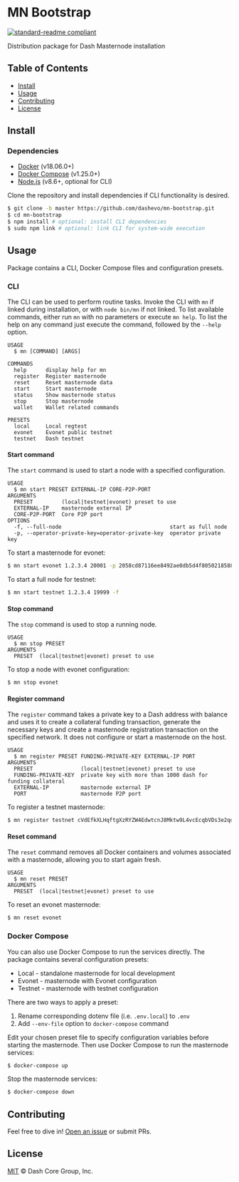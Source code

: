 # MN Bootstrap

[![standard-readme compliant](https://img.shields.io/badge/readme%20style-standard-brightgreen.svg?style=flat-square)](https://github.com/RichardLitt/standard-readme)

Distribution package for Dash Masternode installation

## Table of Contents

- [Install](#install)
- [Usage](#usage)
- [Contributing](#contributing)
- [License](#license)

## Install

### Dependencies

* [Docker](https://docs.docker.com/engine/installation/) (v18.06.0+)
* [Docker Compose](https://docs.docker.com/compose/install/) (v1.25.0+)
* [Node.js](https://nodejs.org/en/download/) (v8.6+, optional for CLI)

Clone the repository and install dependencies if CLI functionality is desired.

```bash
$ git clone -b master https://github.com/dashevo/mn-bootstrap.git
$ cd mn-bootstrap
$ npm install # optional: install CLI dependencies
$ sudo npm link # optional: link CLI for system-wide execution
```

## Usage

Package contains a CLI, Docker Compose files and configuration presets.

### CLI

The CLI can be used to perform routine tasks. Invoke the CLI with `mn` if linked during installation, or with `node bin/mn` if not linked. To list available commands, either run `mn` with no parameters or execute `mn help`. To list the help on any command just execute the command, followed by the `--help` option.

```
USAGE
  $ mn [COMMAND] [ARGS]

COMMANDS
  help      display help for mn
  register  Register masternode
  reset     Reset masternode data
  start     Start masternode
  status    Show masternode status
  stop      Stop masternode
  wallet    Wallet related commands

PRESETS
  local     Local regtest
  evonet    Evonet public testnet
  testnet   Dash testnet
```

#### Start command

The `start` command is used to start a node with a specified configuration.

```
USAGE
  $ mn start PRESET EXTERNAL-IP CORE-P2P-PORT
ARGUMENTS
  PRESET         (local|testnet|evonet) preset to use
  EXTERNAL-IP    masternode external IP
  CORE-P2P-PORT  Core P2P port
OPTIONS
  -f, --full-node                                  start as full node
  -p, --operator-private-key=operator-private-key  operator private key
```

To start a masternode for evonet:

```bash
$ mn start evonet 1.2.3.4 20001 -p 2058cd87116ee8492ae0db5d4f8050218588701636197cfcd124dcae8986d514
```

To start a full node for testnet:

```bash
$ mn start testnet 1.2.3.4 19999 -f
```

#### Stop command

The `stop` command is used to stop a running node.

```
USAGE
  $ mn stop PRESET
ARGUMENTS
  PRESET  (local|testnet|evonet) preset to use
```

To stop a node with evonet configuration:

```bash
$ mn stop evonet
```

#### Register command

The `register` command takes a private key to a Dash address with balance and uses it to create a collateral funding transaction, generate the necessary keys and create a masternode registration transaction on the specified network. It does not configure or start a masternode on the host.

```
USAGE
  $ mn register PRESET FUNDING-PRIVATE-KEY EXTERNAL-IP PORT
ARGUMENTS
  PRESET               (local|testnet|evonet) preset to use
  FUNDING-PRIVATE-KEY  private key with more than 1000 dash for funding collateral
  EXTERNAL-IP          masternode external IP
  PORT                 masternode P2P port
```

To register a testnet masternode:

```bash
$ mn register testnet cVdEfkXLHqftgXzRYZW4EdwtcnJ8Mktw9L4vcEcqbVDs3e2qdzCf 1.2.3.4 19999
```

#### Reset command

The `reset` command removes all Docker containers and volumes associated with a masternode, allowing you to start again fresh.

```
USAGE
  $ mn reset PRESET
ARGUMENTS
  PRESET  (local|testnet|evonet) preset to use
```

To reset an evonet masternode:

```bash
$ mn reset evonet
```

### Docker Compose

You can also use Docker Compose to run the services directly. The package contains several configuration presets:
 - Local - standalone masternode for local development
 - Evonet - masternode with Evonet configuration
 - Testnet - masternode with testnet configuration

There are two ways to apply a preset:
 1. Rename corresponding dotenv file (i.e. `.env.local`) to `.env`
 2. Add `--env-file` option to `docker-compose` command

Edit your chosen preset file to specify configuration variables before starting the masternode. Then use Docker Compose to run the masternode services:

```bash
$ docker-compose up
```

Stop the masternode services:

```bash
$ docker-compose down
```

## Contributing

Feel free to dive in! [Open an issue](https://github.com/dashevo/mn-bootstrap/issues/new) or submit PRs.

## License

[MIT](LICENSE) &copy; Dash Core Group, Inc.
